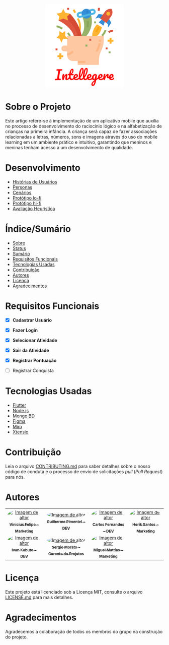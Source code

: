 <h1 align="center"> 
  <img alt="Logo" title="Intellegere" src="logo.svg" width="250px" />
</h1>


# Sobre o Projeto

Este artigo refere-se à implementação de um aplicativo mobile que auxilia no processo de desenvolvimento do raciocínio lógico e na alfabetização de crianças na primeira
infância. A criança será capaz de fazer associações relacionadas a letras, números, sons e imagens através do uso do mobile learning em um ambiente prático e intuitivo, garantindo que meninos e meninas tenham acesso a um desenvolvimento de qualidade.

# Desenvolvimento

- [Histórias de Usuários](https://miro.com/welcomeonboard/YOz2aHI96v5EV7WAoPpgTQS8fswow9ccvRchaVl2NrqjRBhIzQKOGW68ddQ3pyPS)
- [Personas](https://docs.google.com/document/d/1V43nEEDtmO6cQ2Jsh3C0zqLxf4DszINQY-rQYd7yhgw/edit?usp=sharing)
- [Cenários](https://docs.google.com/document/d/1nzLlACfRgL1vr8Um-cPzkTuD9DsgI6tADBRyiDTuNYI/edit?usp=sharing)
- [Protótipo lo-fi](https://mediacdns3.ulife.com.br/PAT/Upload/2767413/imagemlofi_20210512002004.jpeg)
- [Protótipo hi-fi](https://www.figma.com/file/hTDyBrYCKg3RXG9UU0Bglg/Intellegere2?node-id=0%3A1)
- [Avaliação Heurística](https://docs.google.com/document/d/1tTJNo41KTbI9v4G_XfvNVSZQLOLH3HFH2p7-HCQUQ10/edit?usp=sharing)
# Índice/Sumário

* [Sobre](#sobre-o-projeto)
* [Status](#Status)
* [Sumário](#índice/sumário)
* [Requisitos Funcionais](#requisitos-funcionais)
* [Tecnologias Usadas](#tecnologias-usadas)
* [Contribuição](#contribuição)
* [Autores](#autores)
* [Licença](#licença)
* [Agradecimentos](#agradecimentos)


# Requisitos Funcionais 

- [x] **Cadastrar Usuário**
- [x] **Fazer Login**
- [x] **Selecionar Atividade**
- [x] **Sair da Atividade**
- [x] **Registrar Pontuação**
- [ ] Registrar Conquista


# Tecnologias Usadas

- [Flutter](https://flutter.dev/)
- [Node.js](https://nodejs.org/en/)
- [Mongo BD](https://www.mongodb.com/try/download/community)
- [Figma](https://www.figma.com/files/recent?fuid=975487356877783015) 
- [Miro](https://miro.com/app/dashboard/)
- [Xtensio](https://app.xtensio.com/templates/#marketing)
# Contribuição

Leia o arquivo [CONTRIBUTING.md](CONTRIBUTING.md) para saber detalhes sobre o nosso código de conduta e o processo de envio de solicitações *pull* (*Pull Request*) para nós.

# Autores

<table>
  <tc>
    <td align="center"><a href="https://github.com/Vinicius-gif"><img style="border-radius: 50%;" src="https://avatars.githubusercontent.com/u/61997117?s=400&u=607bbdae8bf0bc6073491ffa95bea4c5b73b3d71&v=4" width="100px;" alt="Imagem de altor"/><br /><sub><b>Vinicius Felipe - Marketing</b></sub></a><br /></td>
</tc>
<tc>
    <td align="center"><a href="http://github.com/GuiPM001"><img style="border-radius: 50%;" src="https://avatars.githubusercontent.com/u/61996586?v=4" width="100px;" alt="Imagem de altor"/><br /><sub><b>Guilherme Pimentel - DEV</b></sub></a><br /></td>
</tc>
<tc>
    <td align="center"><a href="http://github.com/caelfernandes"><img style="border-radius: 50%;" src="https://avatars.githubusercontent.com/u/76973266?v=4" width="100px;" alt="Imagem de altor"/><br /><sub><b>Carlos Fernandes - DEV</b></sub></a><br /></td>
</tc>
<tc>
    <td align="center"><a href=""><img style="border-radius: 50%;" src="https://icons-for-free.com/iconfiles/png/512/avatar+person+profile+user+icon-1320086059654790795.png" width="100px;" alt="Imagem de altor"/><br /><sub><b>Herik Santos - Marketing</b></sub></a><br /></td>
</tc>
<tr>
    <td align="center"><a href=""><img style="border-radius: 50%;" src="https://icons-for-free.com/iconfiles/png/512/avatar+person+profile+user+icon-1320086059654790795.png" width="100px;" alt="Imagem de altor"/><br /><sub><b>Ivan Kabuto - DEV</b></sub></a><br /></td>

<tc>
    <td align="center"><a href=""><img style="border-radius: 50%;" src="https://icons-for-free.com/iconfiles/png/512/avatar+person+profile+user+icon-1320086059654790795.png" width="100px;" alt="Imagem de altor"/><br /><sub><b>Sergio Morato - Gerente de Projetos</b></sub></a><br /></td>
</tc>
<tc>
    <td align="center"><a href=""><img style="border-radius: 50%;" src="https://icons-for-free.com/iconfiles/png/512/avatar+person+profile+user+icon-1320086059654790795.png" width="100px;" alt="Imagem de altor"/><br /><sub><b>Miguel Mattias - Marketing</b></sub></a><br /></td>
</tc>
</tr>
</table>

# Licença

Este projeto está licenciado sob a Licença MIT,  consulte o arquivo [LICENSE.md](LICENSE) para mais detalhes.

# Agradecimentos

Agradecemos a colaboração de todos os membros do grupo na construção do projeto.
